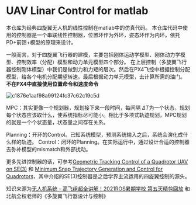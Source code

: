 # UAV Linar Control for matlab

本仓库为经典四旋翼无人机的线性控制在matlab中的仿真代码。
本仓库代码中使用的控制器是一个串联线性控制器，位置环作为外环，姿态环作为内环。依托PD+前馈+模型的原理来设计。


一般而言，对于四旋翼飞行器的建模，主要包括刚体运动学模型、刚体动力学模型、控制效率（分配）模型和动力单元模型四个部分。
在上层控制（多旋翼飞行器控制刚体模型）中我们是做到力和力矩的层次。然后在PX4飞控中根据控制分配模型，给各个电机分配期望转速。最后根据动力单元模型，去计算所需的油门。
**不在PX4中直接使用位置命令和速度命令**

![c1876e1aaf98a99124fc37c62c19c5d](https://github.com/user-attachments/assets/92d4e32f-cd78-46af-8d74-936d018ccab9)


MPC：其实更像一个规划器，规划接下来一段时间，每间隔 $\Delta T$为一个状态，规划每个状态应该取什么，使系统指标尽可能小。相比于多项式轨迹规划，MPC规划的就是一个个状态量，状态量之间存在关系。

Planning：开环的Control。已知系统模型，预测系统输入之后，系统会演化成什么样的轨迹。
Control：闭环的Planning。在实际运行中，通过设计合适的控制器去弥补模型的mismatch和外部扰动。

更多先进控制器的话，可参考[Geometric Tracking Control of a Quadrotor UAV on SE(3)](https://arxiv.org/abs/1411.2986) 和 [Minimum Snap Trajectory Generation and Control for Quadrotors](https://ieeexplore.ieee.org/document/5980409)，其中介绍的SE(3)控制器是之后学界主流运用的四旋翼控制的源头。


知识来源为[无人机系统 - 高飞组超全讲解！2021ROS暑期学校 第五天精剪回放](https://www.bilibili.com/video/BV1Jq4y1T7QD?spm_id_from=333.788.videopod.episodes&vd_source=d59d7bc22106d87da35c63b8af6491e8&p=3) 和 北航全权老师的《多旋翼飞行器设计与控制》
